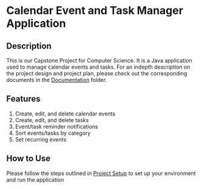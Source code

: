 # Calendar Event and Task Manager Application

## Description
This is our Capstone Project for Computer Science. It is a Java application used to manage calendar events and tasks. For an indepth description on the project design and project plan, please check out the corresponding documents in the [Documentation](https://github.com/Pcoutros/calendar-task-manager/tree/main/Documentation) folder.

## Features
1) Create, edit, and delete calendar events
2) Create, edit, and delete tasks
3) Event/task reminder notifications
4) Sort events/tasks by category
5) Set recurring events

## How to Use
Please follow the steps outlined in [Project Setup](https://github.com/Pcoutros/calendar-task-manager/blob/main/Documentation/Project%20Setup.pdf) to set up your environment and run the application
